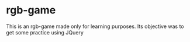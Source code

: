# rgb-game
This is an rgb-game made only for learning purposes. Its objective was to get some practice using JQuery
